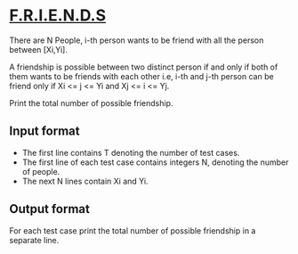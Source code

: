 # [F.R.I.E.N.D.S][link]

There are N People, i-th person wants to be friend with all the person between [Xi,Yi].

A friendship is possible between two distinct person if and only if both of them wants to be friends with each other i.e, i-th and j-th person can be friend only if Xi <= j <= Yi and Xj <= i <= Yj.

Print the total number of possible friendship.

## Input format

- The first line contains T denoting the number of test cases.
- The first line of each test case contains integers N, denoting the number of people.
- The next N lines contain Xi and Yi.

## Output format

For each test case print the total number of possible friendship in a separate line.

[link]: https://www.hackerearth.com/practice/data-structures/advanced-data-structures/segment-trees/practice-problems/algorithm/friends-9-35ea2f93/
